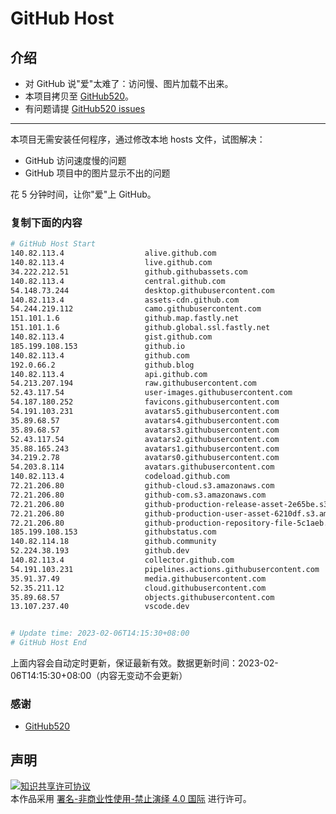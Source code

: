 # GitHub Host
## 介绍
- 对 GitHub 说"爱"太难了：访问慢、图片加载不出来。
- 本项目拷贝至 [GitHub520](https://github.com/521xueweihan/GitHub520)。
- 有问题请提 [GitHub520 issues](https://github.com/521xueweihan/GitHub520/issues/new)

---

本项目无需安装任何程序，通过修改本地 hosts 文件，试图解决：
- GitHub 访问速度慢的问题
- GitHub 项目中的图片显示不出的问题

花 5 分钟时间，让你"爱"上 GitHub。

### 复制下面的内容
```bash
# GitHub Host Start
140.82.113.4                  alive.github.com
140.82.113.4                  live.github.com
34.222.212.51                 github.githubassets.com
140.82.113.4                  central.github.com
54.148.73.244                 desktop.githubusercontent.com
140.82.113.4                  assets-cdn.github.com
54.244.219.112                camo.githubusercontent.com
151.101.1.6                   github.map.fastly.net
151.101.1.6                   github.global.ssl.fastly.net
140.82.113.4                  gist.github.com
185.199.108.153               github.io
140.82.113.4                  github.com
192.0.66.2                    github.blog
140.82.113.4                  api.github.com
54.213.207.194                raw.githubusercontent.com
52.43.117.54                  user-images.githubusercontent.com
54.187.180.252                favicons.githubusercontent.com
54.191.103.231                avatars5.githubusercontent.com
35.89.68.57                   avatars4.githubusercontent.com
35.89.68.57                   avatars3.githubusercontent.com
52.43.117.54                  avatars2.githubusercontent.com
35.88.165.243                 avatars1.githubusercontent.com
34.219.2.78                   avatars0.githubusercontent.com
54.203.8.114                  avatars.githubusercontent.com
140.82.113.4                  codeload.github.com
72.21.206.80                  github-cloud.s3.amazonaws.com
72.21.206.80                  github-com.s3.amazonaws.com
72.21.206.80                  github-production-release-asset-2e65be.s3.amazonaws.com
72.21.206.80                  github-production-user-asset-6210df.s3.amazonaws.com
72.21.206.80                  github-production-repository-file-5c1aeb.s3.amazonaws.com
185.199.108.153               githubstatus.com
140.82.114.18                 github.community
52.224.38.193                 github.dev
140.82.113.4                  collector.github.com
54.191.103.231                pipelines.actions.githubusercontent.com
35.91.37.49                   media.githubusercontent.com
52.35.211.12                  cloud.githubusercontent.com
35.89.68.57                   objects.githubusercontent.com
13.107.237.40                 vscode.dev


# Update time: 2023-02-06T14:15:30+08:00
# GitHub Host End

```
上面内容会自动定时更新，保证最新有效。数据更新时间：2023-02-06T14:15:30+08:00（内容无变动不会更新）

### 感谢

- [GitHub520](https://github.com/521xueweihan/GitHub520)

## 声明
<a rel="license" href="https://creativecommons.org/licenses/by-nc-nd/4.0/deed.zh"><img alt="知识共享许可协议" style="border-width: 0" src="https://licensebuttons.net/l/by-nc-nd/4.0/88x31.png"></a><br>本作品采用 <a rel="license" href="https://creativecommons.org/licenses/by-nc-nd/4.0/deed.zh">署名-非商业性使用-禁止演绎 4.0 国际</a> 进行许可。